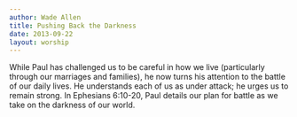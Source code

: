 ```yaml
--- 
author: Wade Allen 
title: Pushing Back the Darkness 
date: 2013-09-22 
layout: worship 
---
```


While Paul has challenged us to be careful in how we live (particularly through our marriages and families), he now turns his attention to the battle of our daily lives. He understands each of us as under attack; he urges us to remain strong. In Ephesians 6:10-20, Paul details our plan for battle as we take on the darkness of our world.
